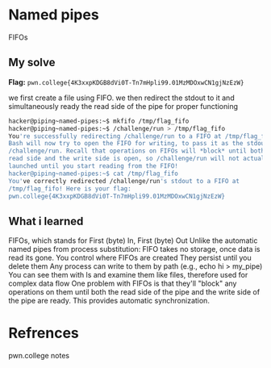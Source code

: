 # Named pipes
FIFOs

## My solve
**Flag:** `pwn.college{4K3xxpKDGB8dVi0T-Tn7mHpli99.01MzMDOxwCN1gjNzEzW}`

we first create a file using FIFO. we then redirect the stdout to it and simultaneously ready the read side of the pipe for proper functioning

```bash
hacker@piping~named-pipes:~$ mkfifo /tmp/flag_fifo
hacker@piping~named-pipes:~$ /challenge/run > /tmp/flag_fifo
You're successfully redirecting /challenge/run to a FIFO at /tmp/flag_fifo! 
Bash will now try to open the FIFO for writing, to pass it as the stdout of 
/challenge/run. Recall that operations on FIFOs will *block* until both the 
read side and the write side is open, so /challenge/run will not actually be 
launched until you start reading from the FIFO!
hacker@piping~named-pipes:~$ cat /tmp/flag_fifo
You've correctly redirected /challenge/run's stdout to a FIFO at 
/tmp/flag_fifo! Here is your flag:
pwn.college{4K3xxpKDGB8dVi0T-Tn7mHpli99.01MzMDOxwCN1gjNzEzW}
```

## What i learned
FIFOs, which stands for First (byte) In, First (byte) Out
Unlike the automatic named pipes from process substitution:
FIFO takes no storage, once data is read its gone.
You control where FIFOs are created
They persist until you delete them
Any process can write to them by path (e.g., echo hi > my_pipe)
You can see them with ls and examine them like files, therefore used for complex data flow
One problem with FIFOs is that they'll "block" any operations on them until both the read side of the pipe and the write side of the pipe are ready. This provides automatic synchronization.

# Refrences
pwn.college notes